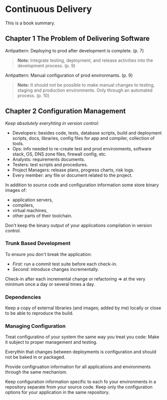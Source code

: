 # Continuous Delivery

This is a book summary.

## Chapter 1 The Problem of Delivering Software

Antipattern: Deploying to prod after development is complete. (p. 7)
> **Note:** Integrate testing, deployment, and release activities into the development process. (p. 9)

Antipattern: Manual configuration of prod environmants. (p. 9)
> **Note:** It should not be possible to make manual changes to testing, staging and production environments. Only through an automated process. (p. 10)

## Chapter 2 Configuration Management

_Keep absolutely everyhting in version control:_

- Developers: besides code, tests, database scripts, build and deployment scripts, docs, libraries, config files for app and compiler, collection of tools.
- Ops: info needed to re-create test and prod environments, software stack, OS, DNS zone files, firewall config, etc.
- Analysts: requirements documents.
- Testers: test scripts and procedures.
- Project Managers: release plans, progress charts, risk logs.
- Every member: any file or document related to the project.

In addition to source code and configuration information some store binary images of:

- application servers,
- compilers,
- virtual machines,
- other parts of their toolchain.

Don't keep the binary output of your applications compilation in version control.

### Trunk Based Development

To ensure you don't break the application:

- _First:_ run a commit test suite before each check-in.
- _Second:_ introduce changes incrementally.

Check-in after each incremental change or refactoring => at the very minimum once a day or several times a day.

### Dependencies

Keep a copy of external libraries (and images; added by me) locally or close to be able to reproduce the build.

### Managing Configuration

Treat configuratino of your system the same way you treat you code: Make it subject to proper management and testing.

Everythin that changes between deployments is configuration and should not be baked in or packaged.

Provide configruation information for all applications and environments through the same mechanism.

Keep configuration information specific to each fo your environments in a repository separate from your source code. Keep only the configuration options for your application in the same repository.
